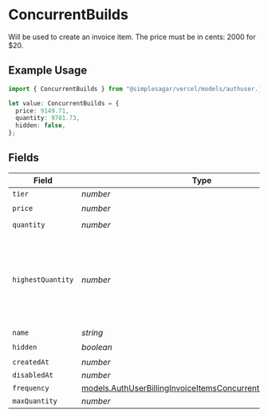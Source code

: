 # ConcurrentBuilds

Will be used to create an invoice item. The price must be in cents: 2000 for $20.

## Example Usage

```typescript
import { ConcurrentBuilds } from "@simplesagar/vercel/models/authuser.js";

let value: ConcurrentBuilds = {
  price: 9149.71,
  quantity: 9781.73,
  hidden: false,
};
```

## Fields

| Field                                                                                                                            | Type                                                                                                                             | Required                                                                                                                         | Description                                                                                                                      |
| -------------------------------------------------------------------------------------------------------------------------------- | -------------------------------------------------------------------------------------------------------------------------------- | -------------------------------------------------------------------------------------------------------------------------------- | -------------------------------------------------------------------------------------------------------------------------------- |
| `tier`                                                                                                                           | *number*                                                                                                                         | :heavy_minus_sign:                                                                                                               | N/A                                                                                                                              |
| `price`                                                                                                                          | *number*                                                                                                                         | :heavy_check_mark:                                                                                                               | N/A                                                                                                                              |
| `quantity`                                                                                                                       | *number*                                                                                                                         | :heavy_check_mark:                                                                                                               | N/A                                                                                                                              |
| `highestQuantity`                                                                                                                | *number*                                                                                                                         | :heavy_minus_sign:                                                                                                               | The highest quantity in the current period. Used to render the correct enable/disable UI for add-ons.                            |
| `name`                                                                                                                           | *string*                                                                                                                         | :heavy_minus_sign:                                                                                                               | N/A                                                                                                                              |
| `hidden`                                                                                                                         | *boolean*                                                                                                                        | :heavy_check_mark:                                                                                                               | N/A                                                                                                                              |
| `createdAt`                                                                                                                      | *number*                                                                                                                         | :heavy_minus_sign:                                                                                                               | N/A                                                                                                                              |
| `disabledAt`                                                                                                                     | *number*                                                                                                                         | :heavy_minus_sign:                                                                                                               | N/A                                                                                                                              |
| `frequency`                                                                                                                      | [models.AuthUserBillingInvoiceItemsConcurrentBuildsFrequency](../models/authuserbillinginvoiceitemsconcurrentbuildsfrequency.md) | :heavy_minus_sign:                                                                                                               | N/A                                                                                                                              |
| `maxQuantity`                                                                                                                    | *number*                                                                                                                         | :heavy_minus_sign:                                                                                                               | N/A                                                                                                                              |